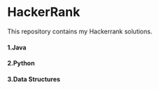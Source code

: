 # HackerRank
This repository contains my Hackerrank solutions.
#### 1.Java
#### 2.Python
#### 3.Data Structures
